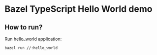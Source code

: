 <!--
SPDX-FileCopyrightText: 2025 Julian Amann <dev@vertexwahn.de>
SPDX-License-Identifier: Apache-2.0
-->

# Bazel TypeScript Hello World demo

## How to run?

Run hello_world application:

```shell
bazel run //:hello_world
```
